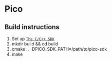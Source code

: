 # Pico

## Build instructions

   1. Set up [`The C/C++ SDK`](https://www.raspberrypi.com/documentation/microcontrollers/c_sdk.html)
   2. mkdir build && cd build
   3. cmake .. -DPICO_SDK_PATH=/path/to/pico-sdk
   4. make
